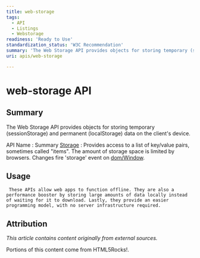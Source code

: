 ```yaml
---
title: web-storage
tags:
  - API
  - Listings
  - Webstorage
readiness: 'Ready to Use'
standardization_status: 'W3C Recommendation'
summary: 'The Web Storage API provides objects for storing temporary (sessionStorage) and permanent (localStorage) data on the client''s device.'
uri: apis/web-storage

---
```

# web-storage API

## Summary

The Web Storage API provides objects for storing temporary (sessionStorage) and permanent (localStorage) data on the client's device.

API Name
:   Summary
[Storage](/apis/web-storage/Storage)
:   Provides access to a list of key/value pairs, sometimes called "items". The amount of storage space is limited by browsers. Changes fire 'storage' event on [dom/Window](/dom/Window).

## Usage

     These APIs allow web apps to function offline. They are also a performance booster by storing large amounts of data locally instead of waiting for it to download. Lastly, they provide an easier programming model, with no server infrastructure required.

## Attribution

*This article contains content originally from external sources.*

Portions of this content come from HTML5Rocks!.

